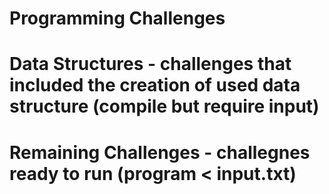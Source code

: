 # Programming Challenges 

# Data Structures - challenges that included the creation of used data structure (compile but require input)
# Remaining Challenges - challegnes ready to run (program < input.txt)
